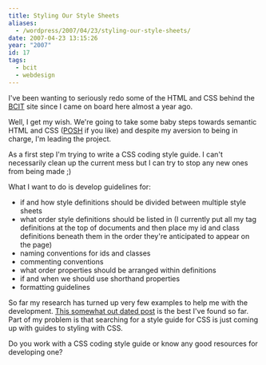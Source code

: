 ```yaml
---
title: Styling Our Style Sheets
aliases:
  - /wordpress/2007/04/23/styling-our-style-sheets/
date: 2007-04-23 13:15:26
year: "2007"
id: 17
tags:
  - bcit
  - webdesign
---
```


I've been wanting to seriously redo some of the HTML and CSS behind the [BCIT](http://bcit.ca) site since I came on board here almost a year ago.

Well, I get my wish.  We're going to take some baby steps towards semantic HTML and CSS ([POSH](http://tantek.com/log/2007/04.html#d20t0823) if you like) and despite my aversion to being in charge, I'm leading the project.

As a first step I'm trying to write a CSS coding style guide.  I can't necessarily clean up the current mess but I can try to stop any new ones from being made ;)

What I want to do is develop guidelines for:

* if and how style definitions should be divided between multiple style sheets
* what order style definitions should be listed in (I currently put all my tag definitions at the top of documents and then place my id and class definitions beneath them in the order they're anticipated to appear on the page)
* naming conventions for ids and classes
* commenting conventions
* what order properties should be arranged within definitions
* if and when we should use shorthand properties
* formatting guidelines

So far my research has turned up very few examples to help me with the development.  [This somewhat out dated post](http://bitworking.org/news/CSS_Coding_Style) is the best I've found so far.  Part of my problem is that searching for a style guide for CSS is just coming up with guides to styling with CSS.

Do you work with a CSS coding style guide or know any good resources for developing one?
